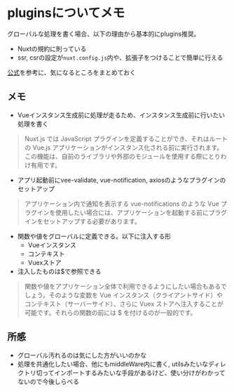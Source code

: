 # pluginsについてメモ
グローバルな処理を書く場合、以下の理由から基本的にplugins推奨。

- Nuxtの規約に則っている
- ssr, csrの設定が`nuxt.config.js`内や、拡張子をつけることで簡単に行える

[公式](https://ja.nuxtjs.org/guide/plugins/)を参考に、気になるところをまとめておく
## メモ

- Vueインスタンス生成前に処理が走るため、インスタンス生成前に行いたい処理を書く

> Nuxt.js では JavaScript プラグインを定義することができ、それはルートの Vue.js アプリケーションがインスタンス化される前に実行されます。この機能は、自前のライブラリや外部のモジュールを使用する際にとりわけ有用です。

- アプリ起動前にvee-validate, vue-notification, axiosのようなプラグインのセットアップ

> アプリケーション内で通知を表示する vue-notifications のような Vue プラグインを使用したい場合には、アプリケーションを起動する前にプラグインをセットアップする必要があります。

- 関数や値をグローバルに定義できる。以下に注入する形
  - Vueインスタンス
  - コンテキスト
  - Vuexストア
- 注入したものは$で参照できる

> 関数や値をアプリケーション全体で利用できるようにしたい場合もあるでしょう。そのような変数を Vue インスタンス（クライアントサイド）やコンテキスト（サーバーサイド）、さらに Vuex ストアへ注入することが可能です。それらの関数の前には $ を付けるのが一般的です。

## 所感
- グローバル汚れるのは気にした方がいいのかな
- 処理を共通化したい場合、他にもmiddleWare内に書く, utilsみたいなディレクトリ切ってインポートするみたいな手段があるけど、使い分けがわかってないので今後しらべる
